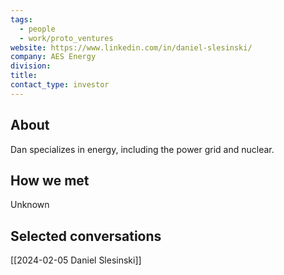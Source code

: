 ```yaml
---
tags:
  - people
  - work/proto_ventures
website: https://www.linkedin.com/in/daniel-slesinski/
company: AES Energy
division: 
title: 
contact_type: investor
---
```

## About
Dan specializes in energy, including the power grid and nuclear.

## How we met
Unknown

## Selected conversations
[[2024-02-05 Daniel Slesinski]]